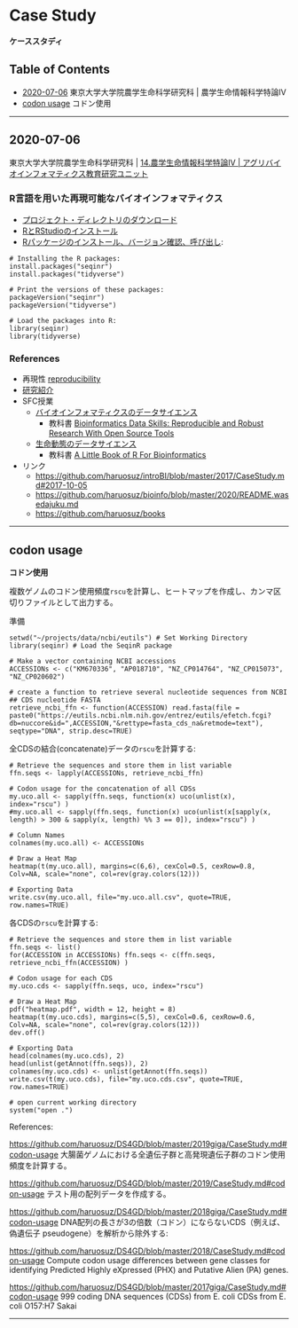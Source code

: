 # Case Study
**ケーススタディ**

## Table of Contents
- [2020-07-06](#2020-07-06) 東京大学大学院農学生命科学研究科 | 農学生命情報科学特論IV
- [codon usage](#codon-usage) コドン使用

----------
## 2020-07-06

東京大学大学院農学生命科学研究科 | 
[14.農学生命情報科学特論IV | アグリバイオインフォマティクス教育研究ユニット](http://www.iu.a.u-tokyo.ac.jp/lectures/AG14/)

### R言語を用いた再現可能なバイオインフォマティクス
- [プロジェクト・ディレクトリのダウンロード](https://github.com/haruosuz/bioinfo/raw/master/2020/analyses/2020-07-06.zip)
- [RとRStudioのインストール](https://github.com/haruosuz/DS4GD/blob/master/2020/README.md#r-rstudio)
- [Rパッケージのインストール、バージョン確認、呼び出し](https://github.com/haruosuz/DS4GD/blob/master/2020/CaseStudy.md#assignment-2):
```
# Installing the R packages:
install.packages("seqinr")
install.packages("tidyverse")

# Print the versions of these packages:
packageVersion("seqinr")
packageVersion("tidyverse")

# Load the packages into R:
library(seqinr)
library(tidyverse)
```

### References
- 再現性 [reproducibility](https://github.com/haruosuz/bioinfo/blob/master/references/README.reproducibility.md)
- [研究紹介](https://drive.google.com/file/d/1gA0S65DGVvZwUJI3U1zmCOpKZ57ZZyeb/view?usp=sharing)
- SFC授業
  - [バイオインフォマティクスのデータサイエンス](https://github.com/haruosuz/introBI/tree/master/2019)
    - 教科書 [Bioinformatics Data Skills: Reproducible and Robust Research With Open Source Tools](https://github.com/haruosuz/books/blob/master/bds/README.md)
  - [生命動態のデータサイエンス](https://github.com/haruosuz/DS4GD/tree/master/2020)
    - 教科書 [A Little Book of R For Bioinformatics](https://github.com/haruosuz/r4bioinfo/tree/master/R_Avril_Coghlan)
- リンク
  - https://github.com/haruosuz/introBI/blob/master/2017/CaseStudy.md#2017-10-05
  - https://github.com/haruosuz/bioinfo/blob/master/2020/README.wasedajuku.md
  - https://github.com/haruosuz/books

----------

## codon usage
**コドン使用**

複数ゲノムのコドン使用頻度`rscu`を計算し、ヒートマップを作成し、カンマ区切りファイルとして出力する。

準備
```
setwd("~/projects/data/ncbi/eutils") # Set Working Directory
library(seqinr) # Load the SeqinR package

# Make a vector containing NCBI accessions
ACCESSIONs <- c("KM670336", "AP018710", "NZ_CP014764", "NZ_CP015073", "NZ_CP020602")

# create a function to retrieve several nucleotide sequences from NCBI
## CDS nucleotide FASTA
retrieve_ncbi_ffn <- function(ACCESSION) read.fasta(file = paste0("https://eutils.ncbi.nlm.nih.gov/entrez/eutils/efetch.fcgi?db=nuccore&id=",ACCESSION,"&rettype=fasta_cds_na&retmode=text"), seqtype="DNA", strip.desc=TRUE)
```

全CDSの結合(concatenate)データの`rscu`を計算する:  
```
# Retrieve the sequences and store them in list variable
ffn.seqs <- lapply(ACCESSIONs, retrieve_ncbi_ffn)

# Codon usage for the concatenation of all CDSs
my.uco.all <- sapply(ffn.seqs, function(x) uco(unlist(x), index="rscu") )
#my.uco.all <- sapply(ffn.seqs, function(x) uco(unlist(x[sapply(x, length) > 300 & sapply(x, length) %% 3 == 0]), index="rscu") )

# Column Names
colnames(my.uco.all) <- ACCESSIONs

# Draw a Heat Map
heatmap(t(my.uco.all), margins=c(6,6), cexCol=0.5, cexRow=0.8, Colv=NA, scale="none", col=rev(gray.colors(12)))

# Exporting Data
write.csv(my.uco.all, file="my.uco.all.csv", quote=TRUE, row.names=TRUE)
```

各CDSの`rscu`を計算する:  
```
# Retrieve the sequences and store them in list variable
ffn.seqs <- list()
for(ACCESSION in ACCESSIONs) ffn.seqs <- c(ffn.seqs, retrieve_ncbi_ffn(ACCESSION) )

# Codon usage for each CDS
my.uco.cds <- sapply(ffn.seqs, uco, index="rscu")

# Draw a Heat Map
pdf("heatmap.pdf", width = 12, height = 8)
heatmap(t(my.uco.cds), margins=c(5,5), cexCol=0.6, cexRow=0.6, Colv=NA, scale="none", col=rev(gray.colors(12)))
dev.off()

# Exporting Data
head(colnames(my.uco.cds), 2)
head(unlist(getAnnot(ffn.seqs)), 2)
colnames(my.uco.cds) <- unlist(getAnnot(ffn.seqs))
write.csv(t(my.uco.cds), file="my.uco.cds.csv", quote=TRUE, row.names=TRUE)

# open current working directory
system("open .")
```

References:

https://github.com/haruosuz/DS4GD/blob/master/2019giga/CaseStudy.md#codon-usage
大腸菌ゲノムにおける全遺伝子群と高発現遺伝子群のコドン使用頻度を計算する。

https://github.com/haruosuz/DS4GD/blob/master/2019/CaseStudy.md#codon-usage
テスト用の配列データを作成する。

https://github.com/haruosuz/DS4GD/blob/master/2018giga/CaseStudy.md#codon-usage
DNA配列の長さが3の倍数（コドン）にならないCDS（例えば、偽遺伝子 pseudogene）を解析から除外する:

https://github.com/haruosuz/DS4GD/blob/master/2018/CaseStudy.md#codon-usage
Compute codon usage differences between gene classes for identifying Predicted Highly eXpressed (PHX) and Putative Alien (PA) genes.

https://github.com/haruosuz/DS4GD/blob/master/2017giga/CaseStudy.md#codon-usage
999 coding DNA sequences (CDSs) from E. coli
CDSs from E. coli O157:H7 Sakai

----------
